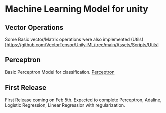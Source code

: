 # Machine Learning Model for unity

## Vector Operations
Some Basic vector/Matrix operations were also implemented (Utils)[https://github.com/VectorTensor/Unity-ML/tree/main/Assets/Scripts/Utils]

## Perceptron 
Basic Perceptron Model for classification. [Perceptron](https://github.com/VectorTensor/Unity-ML/blob/main/Assets/Scripts/Neural%20Networks/Perceptron.cs)



## First Release
First Release coming on Feb 5th. Expected to complete Perceptron, Adaline, Logistic Regression, Linear Regression with regularization. 
